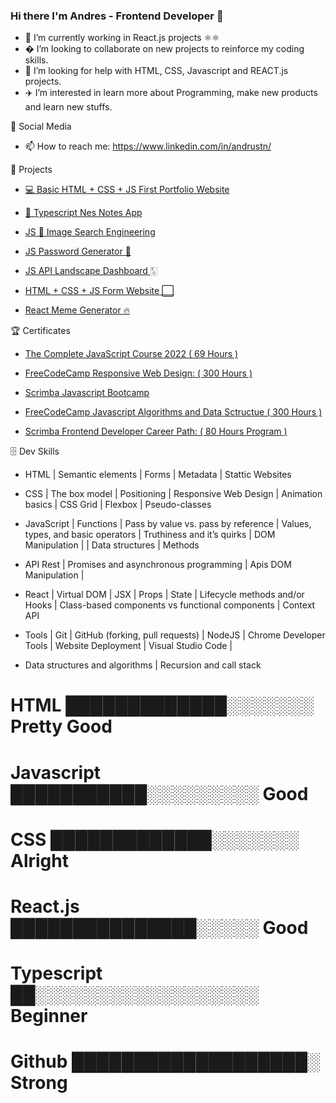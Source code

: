 ### Hi there I'm Andres - Frontend Developer 👋 ### 

- 📇 I’m currently working in React.js projects ⚛⚛️
- � I’m looking to collaborate on new projects to reinforce my coding skills.
- 👾 I’m looking for help with HTML, CSS, Javascript and REACT.js projects.
- ✈️ I’m interested in learn more about Programming, make new products and learn new stuffs.

 📲 Social Media

- 📫 How to reach me: https://www.linkedin.com/in/andrustn/

 💾 Projects

- <a href="https://devandres.netlify.app/index.html" target="_blank" rel="noopener noreferrer" > 💻 Basic HTML + CSS + JS First Portfolio Website </a>   

- <a href="https://css-nes-notes-markdown.vercel.app/" target="_blank" rel="noopener noreferrer" > 📝 Typescript Nes Notes App </a>

- <a href="https://devandres.netlify.app/image%20search%20engineering/portfolio-itemdos" target="_blank" rel="noopener noreferrer" > JS 📸 Image Search Engineering </a>


- <a href="https://rpg-tau.vercel.app/" target="_blank" rel="noopener noreferrer" > JS Password Generator 🔐 </a>


- <a href="https://api-dashboard-iota.vercel.app/" target="_blank" rel="noopener noreferrer" > JS API Landscape Dashboard 🀧 </a>


- <a href="https://form-website.vercel.app/" target="_blank" rel="noopener noreferrer" > HTML + CSS + JS Form Website ⬜️ </a>

- <a href="https://react-meme-generator-nine.vercel.app/" target="_blank" rel="noopener noreferrer" > React Meme Generator 🔥 </a>



🏆 Certificates

  - <a href="https://www.udemy.com/certificate/UC-93bdd64a-c2fb-4a0c-9347-082f01eb919b/" target="_blank" rel="noopener noreferrer">  The Complete JavaScript Course 2022 ( 69 Hours ) </a> 
 
  -  <a href="https://www.freecodecamp.org/certification/andrustn/responsive-web-design" target="_blank" rel="noopener noreferrer"> FreeCodeCamp Responsive Web Design: ( 300 Hours ) </a>
 
  - <a href="https://scrimba.com/certificate/uWKx6Gt6/gjavascript" target="_blank" rel="noopener noreferrer"> Scrimba Javascript Bootcamp </a>
 
  - <a href="https://www.freecodecamp.org/certification/andrustn/javascript-algorithms-and-data-structures" target="_blank" rel="noopener noreferrer"> FreeCodeCamp Javascript Algorithms and Data Sctructue ( 300 Hours ) </a>
 
  - <a href="https://scrimba.com/certificate/uWKx6Gt6/gfrontend" > Scrimba Frontend Developer Career Path: ( 80 Hours Program ) </a>



 🗄 Dev Skills

 * HTML | Semantic elements | Forms | Metadata | Stattic Websites

 * CSS | The box model  | Positioning  | Responsive Web Design | Animation basics | CSS Grid | Flexbox | Pseudo-classes

* JavaScript | Functions | Pass by value vs. pass by reference | Values, types, and basic operators | Truthiness and it’s quirks | DOM Manipulation |
 | Data structures | Methods

* API Rest | Promises and asynchronous programming | Apis DOM Manipulation | 

* React | Virtual DOM | JSX | Props | State | Lifecycle methods and/or Hooks | Class-based components vs functional components | Context API

* Tools | Git | GitHub (forking, pull requests) | NodeJS | Chrome Developer Tools | Website Deployment |  Visual Studio Code |

* Data structures and algorithms | Recursion and call stack


# HTML        █████████████░░░░░░░  Pretty Good
# Javascript  ███████████░░░░░░░░░  Good
# CSS         █████████████░░░░░░░  Alright
# React.js    ███████████████░░░░░  Good 
# Typescript  ██░░░░░░░░░░░░░░░░░░  Beginner
# Github      ███████████████████░  Strong
